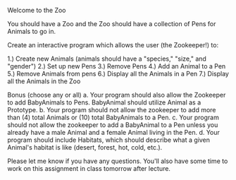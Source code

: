 Welcome to the Zoo

You should have a Zoo and the Zoo should have a collection of Pens for Animals to go in.

Create an interactive program which allows the user (the Zookeeper!) to:

1.) Create new Animals (animals should have a "species," "size," and "gender")
2.) Set up new Pens
3.) Remove Pens
4.) Add an Animal to a Pen
5.) Remove Animals from pens
6.) Display all the Animals in a Pen
7.) Display all the Animals in the Zoo

Bonus (choose any or all)
a. Your program should also allow the Zookeeper to add BabyAnimals to Pens. BabyAnimal should utilize Animal as a Prototype.
b. Your program should not allow the zookeeper to add more than (4) total Animals or (10) total BabyAnimals to a Pen.
c. Your program should not allow the zookeeper to add a BabyAnimal to a Pen unless you already have a male Animal and a female Animal living in the Pen.
d. Your program should include Habitats, which should describe what a given Animal's habitat is like (desert, forest, hot, cold, etc.).

Please let me know if you have any questions. You'll also have some time to work on this assignment in class tomorrow after lecture.
